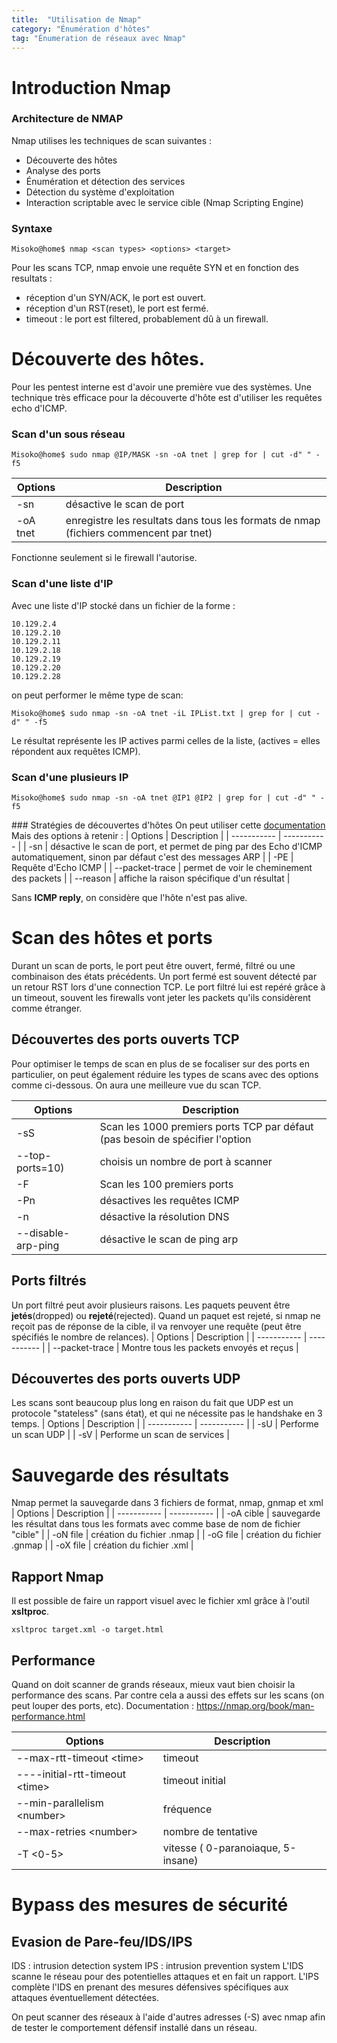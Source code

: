 ```yaml
---
title:  "Utilisation de Nmap"
category: "Énumération d'hôtes"
tag: "Énumeration de réseaux avec Nmap"
---
```

# Introduction Nmap
### Architecture de NMAP
Nmap utilises les techniques de scan suivantes :
- Découverte des hôtes
- Analyse des ports
- Énumération et détection des services
- Détection du système d'exploitation
- Interaction scriptable avec le service cible (Nmap Scripting Engine)

### Syntaxe
```console
Misoko@home$ nmap <scan types> <options> <target>
```

Pour les scans TCP, nmap envoie une requête SYN et en fonction des resultats :
- réception d'un SYN/ACK, le port est ouvert.
- réception d'un RST(reset), le port est fermé.
- timeout : le port est filtered, probablement dû à un firewall.

# Découverte des hôtes.
Pour les pentest interne est d'avoir une première vue des systèmes.
Une technique très efficace pour la découverte d'hôte est d'utiliser les requêtes echo d'ICMP.

### Scan d'un sous réseau
```console
Misoko@home$ sudo nmap @IP/MASK -sn -oA tnet | grep for | cut -d" " -f5
```
| Options     | Description |
| ----------- | ----------- |
| -sn         | désactive le scan de port       |
| -oA tnet    | enregistre les resultats dans tous les formats de nmap (fichiers commencent par tnet)      |

Fonctionne seulement si le firewall l'autorise.

### Scan d'une liste d'IP

Avec une liste d'IP stocké dans un fichier de la forme :
```
10.129.2.4
10.129.2.10
10.129.2.11
10.129.2.18
10.129.2.19
10.129.2.20
10.129.2.28
```

on peut performer le même type de scan:
```console
Misoko@home$ sudo nmap -sn -oA tnet -iL IPList.txt | grep for | cut -d" " -f5
```
Le résultat représente les IP actives parmi celles de la liste,
(actives = elles répondent aux requêtes ICMP).

### Scan d'une plusieurs IP
```console
Misoko@home$ sudo nmap -sn -oA tnet @IP1 @IP2 | grep for | cut -d" " -f5
```

### Stratégies de découvertes d'hôtes
On peut utiliser cette [documentation](https://nmap.org/book/host-discovery-strategies.html)
Mais des options à retenir :
| Options     | Description |
| ----------- | ----------- |
| -sn         | désactive le scan de port, et permet de ping par des Echo d'ICMP automatiquement, sinon par défaut c'est des messages ARP     |
| -PE   | Requête d'Echo ICMP |
| --packet-trace | permet de voir le cheminement des packets |
| --reason | affiche la raison spécifique d'un résultat |

Sans **ICMP reply**, on considère que l'hôte n'est pas alive.

# Scan des hôtes et ports 

Durant un scan de ports, le port peut être ouvert, fermé, filtré ou une combinaison des états précédents.
Un port fermé est souvent détecté par un retour RST lors d'une connection TCP.
Le port filtré lui est repéré grâce à un timeout, souvent les firewalls vont jeter les packets
qu'ils considèrent comme étranger.
## Découvertes des ports ouverts TCP
Pour optimiser le temps de scan en plus de se focaliser sur des ports en particulier,
on peut également réduire les types de scans avec des options comme ci-dessous.
On aura une meilleure vue du scan TCP.

| Options     | Description |
| ----------- | ----------- |
| -sS         |  Scan les 1000 premiers ports TCP par défaut (pas besoin de spécifier l'option |
| --top-ports=10)        |  choisis un nombre de port à scanner |
| -F         |  Scan les 100 premiers ports |
| -Pn | désactives les requêtes ICMP |
| -n | désactive la résolution DNS |
| --disable-arp-ping | désactive le scan de ping arp |

## Ports filtrés
Un port filtré peut avoir plusieurs raisons.
Les paquets peuvent être **jetés**(dropped) ou **rejeté**(rejected).
Quand un paquet est rejeté, si nmap ne reçoit pas de réponse de la cible, il va
renvoyer une requête (peut être spécifiés le nombre de relances). 
| Options     | Description |
| ----------- | ----------- |
| --packet-trace | Montre tous les packets envoyés et reçus |

## Découvertes des ports ouverts UDP
Les scans sont beaucoup plus long en raison du fait que UDP est un protocole "stateless" (sans état), et qui ne nécessite pas le handshake en 3 temps.
| Options     | Description |
| ----------- | ----------- |
| -sU | Performe un scan UDP |
| -sV | Performe un scan de services |

# Sauvegarde des résultats
Nmap permet la sauvegarde dans 3 fichiers de format, nmap, gnmap et xml
| Options     | Description |
| ----------- | ----------- |
| -oA cible | sauvegarde les résultat dans tous les formats avec comme base de nom de fichier "cible" |
| -oN file | création du fichier .nmap |
| -oG file | création du fichier .gnmap |
| -oX file | création du fichier .xml |

## Rapport Nmap
Il est possible de faire un rapport visuel avec le fichier xml grâce à l'outil **xsltproc**.

```console
xsltproc target.xml -o target.html
```
## Performance
Quand on doit scanner de grands réseaux, mieux vaut bien choisir la performance des scans.
Par contre cela a aussi des effets sur les scans (on peut louper des ports, etc).
Documentation : https://nmap.org/book/man-performance.html


| Options     | Description |
| ----------- | ----------- |
| --max-rtt-timeout \<time>| timeout |
| ----initial-rtt-timeout \<time>| timeout initial |
| --min-parallelism  \<number>| fréquence |
| --max-retries \<number>| nombre de tentative |
| -T <0-5> | vitesse ( 0-paranoiaque, 5-insane) |

# Bypass des mesures de sécurité

## Evasion de Pare-feu/IDS/IPS 
IDS : intrusion detection system
IPS : intrusion prevention system
L'IDS scanne le réseau pour des potentielles attaques et en fait un rapport. L'IPS complète l'IDS en prenant des mesures défensives spécifiques aux attaques éventuellement détectées.

On peut scanner des réseaux à l'aide d'autres adresses  (-S) avec nmap afin de tester le comportement défensif installé dans un réseau.